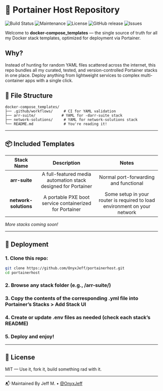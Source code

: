 # 🚢 Portainer Host Repository

![Build Status](https://github.com/OnyxJeff/docker-compose_templates/actions/workflows/validate-compose.yml/badge.svg)
![Maintenance](https://img.shields.io/maintenance/yes/2025.svg)
![License](https://img.shields.io/badge/license-MIT-green.svg)
![GitHub release](https://img.shields.io/github/v/release/OnyxJeff/docker-compose_templates)
![Issues](https://img.shields.io/github/issues/OnyxJeff/docker-compose_templates)

Welcome to **docker-compose_templates** — the single source of truth for all my Docker stack templates, optimized for deployment via Portainer.

## Why?

Instead of hunting for random YAML files scattered across the internet, this repo bundles all my curated, tested, and version-controlled Portainer stacks in one place. Deploy anything from lightweight services to complex multi-container apps with a single click.

## 📁 File Structure
```text
docker-compose_templates/
├── .github/workflows/     # CI for YAML validation
├── arr-suite/            # YAML for -darr-suite stack
├── network-solutions/     # YAML for network-solutions stack
└── README.md              # You're reading it!
```
---

## 📦 Included Templates

| Stack Name            | Description                                                   | Notes                                                                     |
| :---:                 | :---:                                                         | :---:                                                                     |
| **arr-suite**         | A full-featured media automation stack designed for Portainer | Normal port-forwarding and functional                                     |
| **network-solutions** | A portable PXE boot service containerized for Portainer       | Some setup in your router is required to load environment on your network |

*More stacks coming soon!*

---

## 🚀 Deployment

### 1. Clone this repo:
   ```bash
   git clone https://github.com/OnyxJeff/portainerhost.git
   cd portainerhost
   ```
### 2. Browse any stack folder (e.g., /arr-suite/)
### 3. Copy the contents of the corresponding .yml file into Portainer’s Stacks > Add Stack UI
### 4. Create or update .env files as needed (check each stack’s README)
### 5. Deploy and enjoy!

---

## 📜 License
MIT — Use it, fork it, build something rad with it.

---

📬 Maintained By
Jeff M. • [@OnyxJeff](https://www.github.com/onyxjeff)